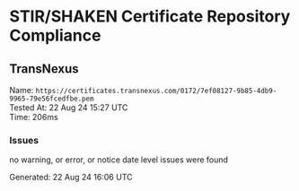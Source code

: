 # STIR/SHAKEN Certificate Repository Compliance

## TransNexus

Name: `https://certificates.transnexus.com/0172/7ef08127-9b85-4db9-9965-79e56fcedfbe.pem`\
Tested At: 22 Aug 24 15:27 UTC\
Time: 206ms

### Issues

no warning, or error, or notice date level issues were found

Generated: 22 Aug 24 16:06 UTC